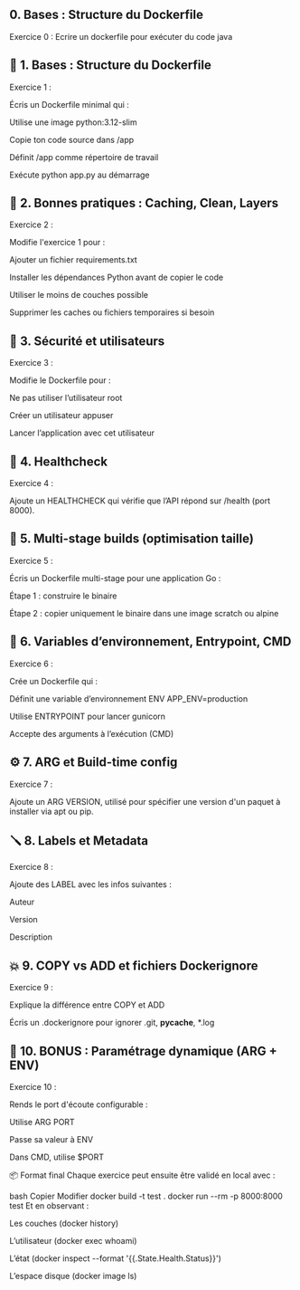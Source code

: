 ## 0. Bases : Structure du Dockerfile
Exercice 0 : 
Ecrire un dockerfile pour exécuter du code java

## 🧱 1. Bases : Structure du Dockerfile
Exercice 1 :

Écris un Dockerfile minimal qui :

Utilise une image python:3.12-slim

Copie ton code source dans /app

Définit /app comme répertoire de travail

Exécute python app.py au démarrage

## 🧹 2. Bonnes pratiques : Caching, Clean, Layers
Exercice 2 :

Modifie l'exercice 1 pour :

Ajouter un fichier requirements.txt

Installer les dépendances Python avant de copier le code

Utiliser le moins de couches possible

Supprimer les caches ou fichiers temporaires si besoin

## 🔐 3. Sécurité et utilisateurs
Exercice 3 :

Modifie le Dockerfile pour :

Ne pas utiliser l’utilisateur root

Créer un utilisateur appuser

Lancer l’application avec cet utilisateur

## 🧪 4. Healthcheck
Exercice 4 :

Ajoute un HEALTHCHECK qui vérifie que l’API répond sur /health (port 8000).

## 🧼 5. Multi-stage builds (optimisation taille)
Exercice 5 :

Écris un Dockerfile multi-stage pour une application Go :

Étape 1 : construire le binaire

Étape 2 : copier uniquement le binaire dans une image scratch ou alpine

## 🐳 6. Variables d’environnement, Entrypoint, CMD
Exercice 6 :

Crée un Dockerfile qui :

Définit une variable d’environnement ENV APP_ENV=production

Utilise ENTRYPOINT pour lancer gunicorn

Accepte des arguments à l’exécution (CMD)

## ⚙️ 7. ARG et Build-time config
Exercice 7 :

Ajoute un ARG VERSION, utilisé pour spécifier une version d'un paquet à installer via apt ou pip.

## 🪛 8. Labels et Metadata
Exercice 8 :

Ajoute des LABEL avec les infos suivantes :

Auteur

Version

Description

## 💥 9. COPY vs ADD et fichiers Dockerignore
Exercice 9 :

Explique la différence entre COPY et ADD

Écris un .dockerignore pour ignorer .git, __pycache__, *.log

## 🔁 10. BONUS : Paramétrage dynamique (ARG + ENV)
Exercice 10 :

Rends le port d'écoute configurable :

Utilise ARG PORT

Passe sa valeur à ENV

Dans CMD, utilise $PORT

📦 Format final
Chaque exercice peut ensuite être validé en local avec :

bash
Copier
Modifier
docker build -t test .
docker run --rm -p 8000:8000 test
Et en observant :

Les couches (docker history)

L’utilisateur (docker exec whoami)

L’état (docker inspect --format '{{.State.Health.Status}}')

L’espace disque (docker image ls)
